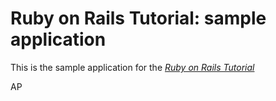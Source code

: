 
# Ruby on Rails Tutorial: sample application

This is the sample application for
the [*Ruby on Rails Tutorial*](http://railstutorial.org/)

AP

